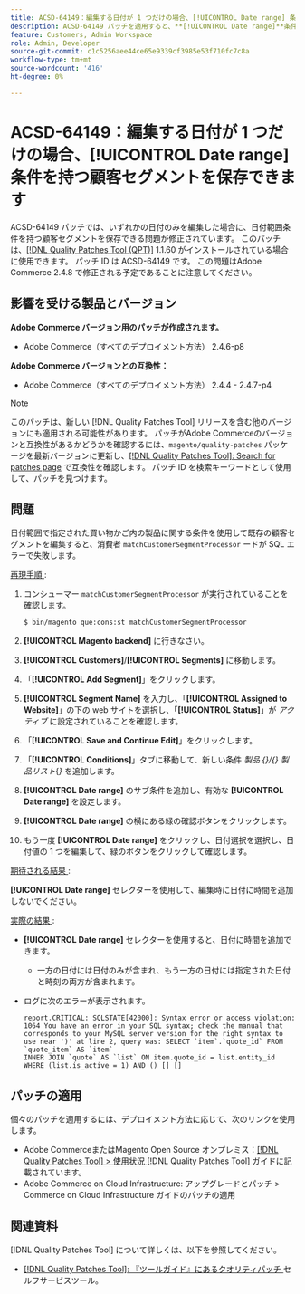 ```yaml
---
title: ACSD-64149：編集する日付が 1 つだけの場合、[!UICONTROL Date range] 条件を持つ顧客セグメントを保存できます
description: ACSD-64149 パッチを適用すると、**[!UICONTROL Date range]**条件を持つ顧客セグメントを、1 つの日付のみを編集した場合に保存できるAdobe Commerceの問題を修正できます。
feature: Customers, Admin Workspace
role: Admin, Developer
source-git-commit: c1c5256aee44ce65e9339cf3985e53f710fc7c8a
workflow-type: tm+mt
source-wordcount: '416'
ht-degree: 0%

---
```



# ACSD-64149：編集する日付が 1 つだけの場合、[!UICONTROL Date range] 条件を持つ顧客セグメントを保存できます

ACSD-64149 パッチでは、いずれかの日付のみを編集した場合に、日付範囲条件を持つ顧客セグメントを保存できる問題が修正されています。 このパッチは、[[!DNL Quality Patches Tool (QPT)]](/help/tools/quality-patches-tool/quality-patches-tool-to-self-serve-quality-patches.md) 1.1.60 がインストールされている場合に使用できます。 パッチ ID は ACSD-64149 です。 この問題はAdobe Commerce 2.4.8 で修正される予定であることに注意してください。

## 影響を受ける製品とバージョン

**Adobe Commerce バージョン用のパッチが作成されます。**

* Adobe Commerce（すべてのデプロイメント方法） 2.4.6-p8

**Adobe Commerce バージョンとの互換性：**

* Adobe Commerce（すべてのデプロイメント方法） 2.4.4 - 2.4.7-p4

>[!NOTE]
>
>このパッチは、新しい [!DNL Quality Patches Tool] リリースを含む他のバージョンにも適用される可能性があります。 パッチがAdobe Commerceのバージョンと互換性があるかどうかを確認するには、`magento/quality-patches` パッケージを最新バージョンに更新し、[[!DNL Quality Patches Tool]: Search for patches page](https://experienceleague.adobe.com/tools/commerce-quality-patches/index.html?lang=ja) で互換性を確認します。 パッチ ID を検索キーワードとして使用して、パッチを見つけます。

## 問題

日付範囲で指定された買い物かご内の製品に関する条件を使用して既存の顧客セグメントを編集すると、消費者 `matchCustomerSegmentProcessor` ードが SQL エラーで失敗します。

<u> 再現手順 </u>:

1. コンシューマー `matchCustomerSegmentProcessor` が実行されていることを確認します。

   ```bash
   $ bin/magento que:cons:st matchCustomerSegmentProcessor
   ```

1. **[!UICONTROL Magento backend]** に行きなさい。
1. **[!UICONTROL Customers]**/**[!UICONTROL Segments]** に移動します。
1. 「**[!UICONTROL Add Segment]**」をクリックします。
1. **[!UICONTROL Segment Name]** を入力し、「**[!UICONTROL Assigned to Website]**」の下の web サイトを選択し、「**[!UICONTROL Status]**」が *アクティブ* に設定されていることを確認します。
1. 「**[!UICONTROL Save and Continue Edit]**」をクリックします。
1. 「**[!UICONTROL Conditions]**」タブに移動して、新しい条件 *製品 {}/{} 製品リスト*{*}* を追加します。
1. **[!UICONTROL Date range]** のサブ条件を追加し、有効な **[!UICONTROL Date range]** を設定します。
1. **[!UICONTROL Date range]** の横にある緑の確認ボタンをクリックします。
1. もう一度 **[!UICONTROL Date range]** をクリックし、日付選択を選択し、日付値の 1 つを編集して、緑のボタンをクリックして確認します。

<u> 期待される結果 </u>:

**[!UICONTROL Date range]** セレクターを使用して、編集時に日付に時間を追加しないでください。

<u> 実際の結果 </u>:

* **[!UICONTROL Date range]** セレクターを使用すると、日付に時間を追加できます。
   * 一方の日付には日付のみが含まれ、もう一方の日付には指定された日付と時刻の両方が含まれます。
* ログに次のエラーが表示されます。

  ```
  report.CRITICAL: SQLSTATE[42000]: Syntax error or access violation: 1064 You have an error in your SQL syntax; check the manual that corresponds to your MySQL server version for the right syntax to use near ')' at line 2, query was: SELECT `item`.`quote_id` FROM `quote_item` AS `item`
  INNER JOIN `quote` AS `list` ON item.quote_id = list.entity_id WHERE (list.is_active = 1) AND () [] []
  ```


## パッチの適用

個々のパッチを適用するには、デプロイメント方法に応じて、次のリンクを使用します。

* Adobe CommerceまたはMagento Open Source オンプレミス：[[!DNL Quality Patches Tool] > 使用状況 ](/help/tools/quality-patches-tool/usage.md) [!DNL Quality Patches Tool] ガイドに記載されています。
* Adobe Commerce on Cloud Infrastructure: アップグレードとパッチ > Commerce on Cloud Infrastructure ガイドのパッチの適用

## 関連資料

[!DNL Quality Patches Tool] について詳しくは、以下を参照してください。

* [[!DNL Quality Patches Tool]: 『ツールガイド』にあるクオリティパッチ ](/help/tools/quality-patches-tool/quality-patches-tool-to-self-serve-quality-patches.md) セルフサービスツール。
